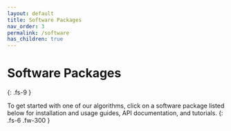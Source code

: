 ```yaml
---
layout: default
title: Software Packages
nav_order: 3
permalink: /software
has_children: true
---
```


# Software Packages
{: .fs-9 }

To get started with one of our algorithms, click on a software package listed below for installation
and usage guides, API documentation, and tutorials.
{: .fs-6 .fw-300 }
